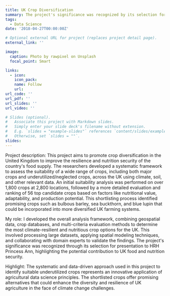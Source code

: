 ```yaml
---
title: UK Crop Diversification   
summary: The project's significance was recognized by its selection for presentation to HRH Princess Ann on October 10th, 2023, focusing on solutions for UK food and nutrition security. 
tags:
  - Data Science
date: '2018-04-27T00:00:00Z'

# Optional external URL for project (replaces project detail page).
external_link: ''

image:
  caption: Photo by rawpixel on Unsplash
  focal_point: Smart

links:
  - icon: 
    icon_pack: 
    name: Follow
    url: 
url_code: ''
url_pdf: ''
url_slides: ''
url_video: ''

# Slides (optional).
#   Associate this project with Markdown slides.
#   Simply enter your slide deck's filename without extension.
#   E.g. `slides = "example-slides"` references `content/slides/example-slides.md`.
#   Otherwise, set `slides = ""`.
slides: 
---
```


Project description: This project aims to promote crop diversification in the United Kingdom to improve the resilience and nutrition security of the country's food supply. The researchers developed a systematic framework to assess the suitability of a wide range of crops, including both major crops and underutilized/neglected crops, across the UK using climate, soil, and other relevant data. An initial suitability analysis was performed on over 1,800 crops at 2,800 locations, followed by a more detailed evaluation and ranking of 56 top candidate crops based on factors like nutritional value, adaptability, and production potential. This shortlisting process identified promising crops such as bulbous barley, sea buckthorn, and blue lupin that could be incorporated into more diversified UK farming systems.

My role: I developed the overall analysis framework, combining geospatial data, crop databases, and multi-criteria evaluation methods to determine the most climate-resilient and nutritious crop options for the UK. This involved processing large datasets, applying spatial modeling techniques, and collaborating with domain experts to validate the findings. The project's significance was recognized through its selection for presentation to HRH Princess Ann, highlighting the potential contribution to UK food and nutrition security.

Highlight: The systematic and data-driven approach used in this project to identify suitable underutilized crops represents an innovative application of agricultural data science principles. The shortlisted crops offer promising alternatives that could enhance the diversity and resilience of UK agriculture in the face of climate change challenges.